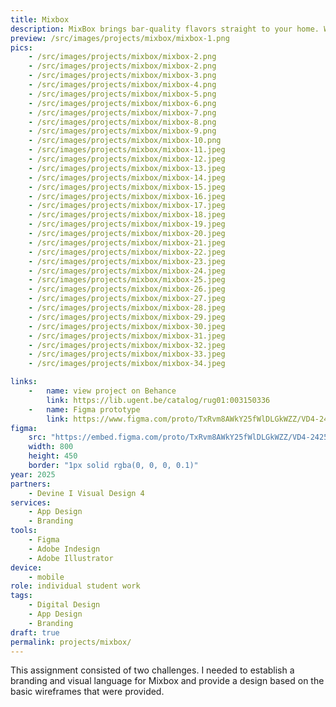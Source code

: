 ```yaml
---
title: Mixbox
description: MixBox brings bar-quality flavors straight to your home. With monthly cocktail kits, mixology becomes easy and fun for everyone. Each box includes premium ingredients, clear step-by-step guidance and unique recipes, so anyone can make the perfect cocktail.
preview: /src/images/projects/mixbox/mixbox-1.png
pics:
    - /src/images/projects/mixbox/mixbox-2.png
    - /src/images/projects/mixbox/mixbox-2.png
    - /src/images/projects/mixbox/mixbox-3.png
    - /src/images/projects/mixbox/mixbox-4.png
    - /src/images/projects/mixbox/mixbox-5.png
    - /src/images/projects/mixbox/mixbox-6.png
    - /src/images/projects/mixbox/mixbox-7.png
    - /src/images/projects/mixbox/mixbox-8.png
    - /src/images/projects/mixbox/mixbox-9.png
    - /src/images/projects/mixbox/mixbox-10.png
    - /src/images/projects/mixbox/mixbox-11.jpeg
    - /src/images/projects/mixbox/mixbox-12.jpeg
    - /src/images/projects/mixbox/mixbox-13.jpeg
    - /src/images/projects/mixbox/mixbox-14.jpeg
    - /src/images/projects/mixbox/mixbox-15.jpeg
    - /src/images/projects/mixbox/mixbox-16.jpeg
    - /src/images/projects/mixbox/mixbox-17.jpeg
    - /src/images/projects/mixbox/mixbox-18.jpeg
    - /src/images/projects/mixbox/mixbox-19.jpeg
    - /src/images/projects/mixbox/mixbox-20.jpeg
    - /src/images/projects/mixbox/mixbox-21.jpeg
    - /src/images/projects/mixbox/mixbox-22.jpeg
    - /src/images/projects/mixbox/mixbox-23.jpeg
    - /src/images/projects/mixbox/mixbox-24.jpeg
    - /src/images/projects/mixbox/mixbox-25.jpeg
    - /src/images/projects/mixbox/mixbox-26.jpeg
    - /src/images/projects/mixbox/mixbox-27.jpeg
    - /src/images/projects/mixbox/mixbox-28.jpeg
    - /src/images/projects/mixbox/mixbox-29.jpeg
    - /src/images/projects/mixbox/mixbox-30.jpeg
    - /src/images/projects/mixbox/mixbox-31.jpeg
    - /src/images/projects/mixbox/mixbox-32.jpeg
    - /src/images/projects/mixbox/mixbox-33.jpeg
    - /src/images/projects/mixbox/mixbox-34.jpeg

links:
    -   name: view project on Behance
        link: https://lib.ugent.be/catalog/rug01:003150336
    -   name: Figma prototype
        link: https://www.figma.com/proto/TxRvm8AWkY25fWlDLGkWZZ/VD4-2425-MixBox---Jana-Elst?page-id=3516%3A12883&node-id=3583-24198&p=f&viewport=164%2C398%2C0.07&t=foJI7y4pUJAzWxc0-1&scaling=scale-down&content-scaling=fixed&starting-point-node-id=3583%3A24198&show-proto-sidebar=1
figma:
    src: "https://embed.figma.com/proto/TxRvm8AWkY25fWlDLGkWZZ/VD4-2425-MixBox---Jana-Elst?page-id=3516%3A12883&node-id=3583-24198&p=f&viewport=164%2C398%2C0.07&scaling=scale-down&content-scaling=fixed&starting-point-node-id=3583%3A24198&show-proto-sidebar=1&embed-host=share"
    width: 800
    height: 450
    border: "1px solid rgba(0, 0, 0, 0.1)"
year: 2025
partners:
    - Devine I Visual Design 4
services:
    - App Design
    - Branding
tools:
    - Figma
    - Adobe Indesign
    - Adobe Illustrator
device:
    - mobile
role: individual student work
tags:
    - Digital Design
    - App Design
    - Branding
draft: true
permalink: projects/mixbox/
---
```

This assignment consisted of two challenges. I needed to establish a branding and visual language for Mixbox and provide a design based on the basic wireframes that were provided. 